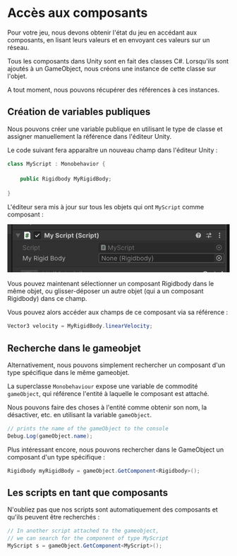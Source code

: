 # Accès aux composants

Pour votre jeu, nous devons obtenir l'état du jeu en accédant aux composants, en lisant leurs valeurs et en envoyant ces valeurs sur un réseau.

Tous les composants dans Unity sont en fait des classes C#. Lorsqu'ils sont ajoutés à un GameObject, nous créons une instance de cette classe sur l'objet.

A tout moment, nous pouvons récupérer des références à ces instances.

## Création de variables publiques

Nous pouvons créer une variable publique en utilisant le type de classe et assigner manuellement la référence dans l'éditeur Unity.

Le code suivant fera apparaître un nouveau champ dans l'éditeur Unity :

```c#
class MyScript : Monobehavior {

    public Rigidbody MyRigidBody;

}
```


L'éditeur sera mis à jour sur tous les objets qui ont `MyScript` comme composant :

![](../graphics/publicvariable.png)

Vous pouvez maintenant sélectionner un composant Rigidbody dans le même objet, ou glisser-déposer un autre objet (qui a un composant Rigidbody) dans ce champ.

Vous pouvez alors accéder aux champs de ce composant via sa référence : 


```c#
Vector3 velocity = MyRigidBody.linearVelocity;
```

## Recherche dans le gameobjet

Alternativement, nous pouvons simplement rechercher un composant d'un type spécifique dans le même gameobjet.

La superclasse `Monobehaviour` expose une variable de commodité `gameObject`, qui référence l'entité à laquelle le composant est attaché. 

Nous pouvons faire des choses à l'entité comme obtenir son nom, la désactiver, etc. en utilisant la variable `gameObject`.


```c#
// prints the name of the gameObject to the console
Debug.Log(gameObject.name);
```

Plus intéressant encore, nous pouvons rechercher dans le GameObject un composant d'un type spécifique :


```c#
Rigidbody myRigidBody = gameObject.GetComponent<Rigidbody>();
```

## Les scripts en tant que composants

N'oubliez pas que nos scripts sont automatiquement des composants et qu'ils peuvent être recherchés :

```c#
// In another script attached to the gameobject, 
// we can search for the component of type MyScript
MyScript s = gameObject.GetComponent<MyScript>();
```